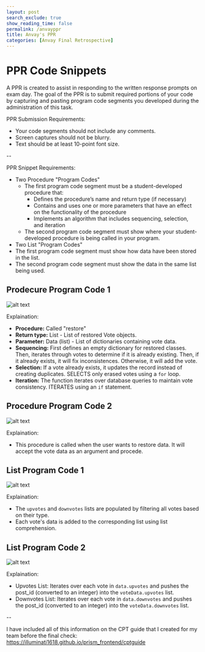 ```yaml
---
layout: post 
search_exclude: true
show_reading_time: false
permalink: /anvayppr
title: Anvay's PPR
categories: [Anvay Final Retrospective]
---
```


# PPR Code Snippets

A PPR is created to assist in responding to the written response prompts on exam day. The goal of the PPR is to submit required portions of your code by capturing and pasting program code segments you developed during the administration of this task.


PPR Submission Requirements:
- Your code segments should not include any comments. 
- Screen captures should not be blurry.
- Text should be at least 10-point font size.

--

PPR Snippet Requirements:
- Two Procedure "Program Codes"
  - The first program code segment must be a student-developed procedure that:
    - Defines the procedure’s name and return type (if necessary)
    - Contains and uses one or more parameters that have an effect on the functionality of the procedure
    - Implements an algorithm that includes sequencing, selection, and iteration
  - The second program code segment must show where your student-developed procedure is being called in your program.
- Two List "Program Codes"
 - The first program code segment must show how data have been stored in the list.
 - The second program code segment must show the data in the same list being used.


## Prodecure Program Code 1

![alt text]({{site.baseurl}}/images/pics/image.png)

Explaination:
- **Procedure:** Called "restore"
- **Return type:** List - List of restored Vote objects.
- **Parameter:** Data (list) - List of dictionaries containing vote data.
- **Sequencing:** First defines an empty dictionary for restored classes. Then, iterates through votes to determine if it is already existing. Then, if it already exists, it will fix inconsistences. Otherwise, it will add the vote. 
- **Selection:** If a vote already exists, it updates the record instead of creating duplicates. SELECTS only erased votes using a `for` loop.
- **Iteration:** The function iterates over database queries to maintain vote consistency. ITERATES using an `if` statement.

## Procedure Program Code 2

![alt text]({{site.baseurl}}/images/pics/image1.png)

Explaination: 
- This procedure is called when the user wants to restore data. It will accept the vote data as an argument and procede. 

## List Program Code 1

![alt text]({{site.baseurl}}/images/pics/image2.png)

Explaination: 
- The `upvotes` and `downvotes` lists are populated by filtering all votes based on their type.
- Each vote's data is added to the corresponding list using list comprehension.

## List Program Code 2

![alt text]({{site.baseurl}}/images/pics/image3.png)

Explaination:
- Upvotes List: Iterates over each vote in `data.upvotes` and pushes the post_id (converted to an integer) into the `voteData.upvotes` list.
- Downvotes List: Iterates over each vote in `data.downvotes` and pushes the post_id (converted to an integer) into the `voteData.downvotes` list.

-- 

I have included all of this information on the CPT guide that I created for my team before the final check: https://illuminati1618.github.io/prism_frontend/cptguide